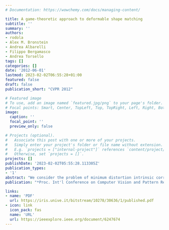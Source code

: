 ```yaml
---
# Documentation: https://wowchemy.com/docs/managing-content/

title: A game-theoretic approach to deformable shape matching
subtitle: ''
summary: ''
authors:
- rodola
- Alex M. Bronstein
- Andrea Albarelli
- Filippo Bergamasco
- Andrea Torsello
tags: []
categories: []
date: '2012-06-01'
lastmod: 2023-02-02T06:55:28+01:00
featured: false
draft: false
publication_short: "CVPR 2012"

# Featured image
# To use, add an image named `featured.jpg/png` to your page's folder.
# Focal points: Smart, Center, TopLeft, Top, TopRight, Left, Right, BottomLeft, Bottom, BottomRight.
image:
  caption: ''
  focal_point: ''
  preview_only: false

# Projects (optional).
#   Associate this post with one or more of your projects.
#   Simply enter your project's folder or file name without extension.
#   E.g. `projects = ["internal-project"]` references `content/project/deep-learning/index.md`.
#   Otherwise, set `projects = []`.
projects: []
publishDate: '2023-02-02T05:55:28.113305Z'
publication_types:
- '1'
abstract: "We consider the problem of minimum distortion intrinsic correspondence between deformable shapes, many useful formulations of which give rise to the NP-hard quadratic assignment problem (QAP). Previous attempts to use the spectral relaxation have had limited success due to the lack of sparsity of the obtained 'fuzzy' solution. In this paper, we adopt the recently introduced alternative L_1 relaxation of the QAP based on the principles of game theory. We relate it to the Gromov and Lipschitz metrics between metric spaces and demonstrate on state-of-the-art benchmarks that the proposed approach is capable of finding very accurate sparse correspondences between deformable shapes."
publication: "*Proc. Int'l Conference on Computer Vision and Pattern Recognition (CVPR)*"

links:
- name: 'PDF'
  url: https://iris.unive.it/bitstream/10278/30636/1/published.pdf
- icon: link
  icon_pack: fas
  name: 'URL'
  url: https://ieeexplore.ieee.org/document/6247674
---
```

